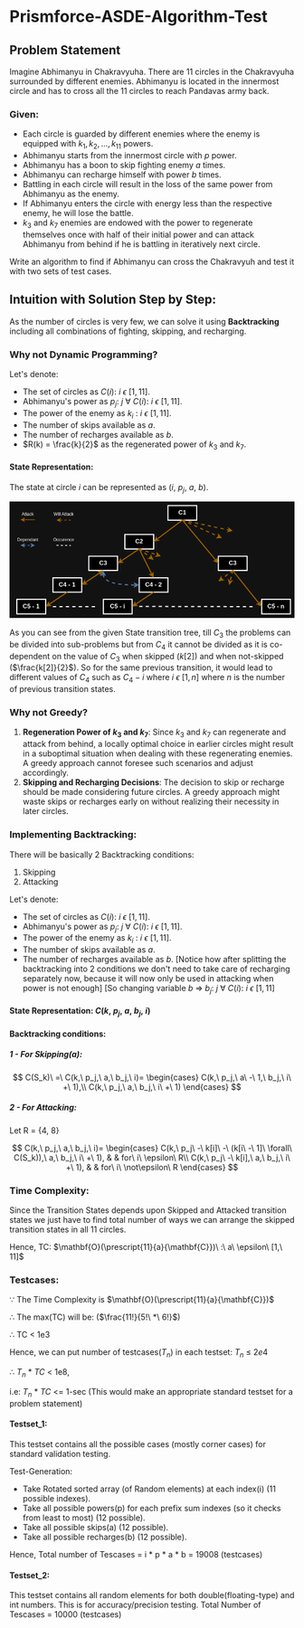 # Prismforce-ASDE-Algorithm-Test

## Problem Statement
Imagine Abhimanyu in Chakravyuha. There are 11 circles in the Chakravyuha surrounded by different enemies. Abhimanyu is located in the innermost circle and has to cross all the 11 circles to reach Pandavas army back.

### Given:
- Each circle is guarded by different enemies where the enemy is equipped with $k_1, k_2, \ldots, k_{11}$ powers. 
- Abhimanyu starts from the innermost circle with $p$ power.
- Abhimanyu has a boon to skip fighting enemy $a$ times.
- Abhimanyu can recharge himself with power $b$ times.
- Battling in each circle will result in the loss of the same power from Abhimanyu as the enemy.
- If Abhimanyu enters the circle with energy less than the respective enemy, he will lose the battle.
- $k_3$ and $k_7$ enemies are endowed with the power to regenerate themselves once with half of their initial power and can attack Abhimanyu from behind if he is battling in iteratively next circle.

Write an algorithm to find if Abhimanyu can cross the Chakravyuh and test it with two sets of test cases.

## Intuition with Solution Step by Step:
As the number of circles is very few, we can solve it using **Backtracking** including all combinations of fighting, skipping, and recharging.

### Why not Dynamic Programming?
Let's denote:
* The set of circles as $C(i):\ i\ \epsilon\ [1, 11]$.
* Abhimanyu's power as $p_j:\ j\ \forall\ C(i):\ i\ \epsilon\ [1, 11]$.
* The power of the enemy as $k_i\ :\ i\ \epsilon\ [1, 11]$.
* The number of skips available as $a$.
* The number of recharges available as $b$.
* $R(k) = \frac{k}{2}$ as the regenerated power of $k_3$ and $k_7$.

#### State Representation:
The state at circle $i$ can be represented as $(i,\ p_j,\ a,\ b)$.

![State Transition Tree](images/tree.png)

As you can see from the given State transition tree, till $C_3$ the problems can be divided into sub-problems but from $C_4$ it cannot be divided as it is co-dependent on the value of $C_3$ when skipped ($k[2]$) and when not-skipped ($\frac{k[2]}{2}$). So for the same previous transition, it would lead to different values of $C_4$ such as $C_4 - i$ where $i\ \epsilon\ [1, n]$ where $n$ is the number of previous transition states.

### Why not Greedy?
1. **Regeneration Power of $k_3$ and $k_7$**: Since $k_3$ and $k_7$ can regenerate and attack from behind, a locally optimal choice in earlier circles might result in a suboptimal situation when dealing with these regenerating enemies. A greedy approach cannot foresee such scenarios and adjust accordingly.
2. **Skipping and Recharging Decisions**: The decision to skip or recharge should be made considering future circles. A greedy approach might waste skips or recharges early on without realizing their necessity in later circles.

### Implementing Backtracking:

There will be basically 2 Backtracking conditions:
1) Skipping
2) Attacking

Let's denote:
* The set of circles as $C(i):\ i\ \epsilon\ [1, 11]$.
* Abhimanyu's power as $p_j:\ j\ \forall\ C(i):\ i\ \epsilon\ [1, 11]$.
* The power of the enemy as $k_i\ :\ i\ \epsilon\ [1, 11]$.
* The number of skips available as $a$.
* The number of recharges available as $b$.
  [Notice how after splitting the backtracking into 2 conditions we don't need to take care of recharging separately now, because it will now only be used in attacking when power is not enough]
  [So changing variable $b\ \Longrightarrow\ b_j:\ j\ \forall\ C(i):\ i\ \epsilon\ [1, 11]$
#### State Representation: $C(k,\ p_j,\ a,\ b_j,\ i)$

#### Backtracking conditions:
##### 1 - For Skipping(a):
$$
C(S_k)\ =\ C(k,\ p_j,\ a,\ b_j,\ i)=
\begin{cases}
C(k,\ p_j,\ a\ -\ 1,\ b_j,\ i\ +\ 1),\\
C(k,\ p_j,\ a,\ b_j,\ i\ +\ 1)
\end{cases}
$$
##### 2 - For Attacking:
Let R = \{4, 8\}

$$
C(k,\ p_j,\ a,\ b_j,\ i)=
\begin{cases}
C(k,\ p_j\ -\ k[i]\ -\ (k[i\ -\ 1]\ \forall\ C(S_k)),\ a,\ b_j,\ i\ +\ 1), & & for\ i\ \epsilon\ R\\
C(k,\ p_j\ -\ k[i],\ a,\ b_j,\ i\ +\ 1), & & for\ i\ \not\epsilon\ R
\end{cases}
$$

### Time Complexity:
Since the Transition States depends upon Skipped and Attacked transition states we just have to find total number of ways we can arrange the skipped transition states in all 11 circles.

Hence, TC: $\mathbf{O}(\prescript{11}{a}{\mathbf{C}})\ :\ a\ \epsilon\ [1,\ 11]$

### Testcases:
$\because$ The Time Complexity is $\mathbf{O}(\prescript{11}{a}{\mathbf{C}})$

$\therefore$ The max(TC) will be: ($\frac{11!}{5!\ *\ 6!}$)

$\therefore$ TC < 1e3

Hence, we can put number of testcases($T_n$) in each testset: $T_n\ \leq\ 2e4$ 

$\therefore$ $T_n\ *\ TC$ < 1e8,

i.e: $T_n\ *\ TC$ <= 1-sec (This would make an appropriate standard testset for a problem statement)

#### Testset_1:
This testset contains all the possible cases (mostly corner cases) for standard validation testing.

Test-Generation:
* Take Rotated sorted array (of Random elements) at each index(i) (11 possible indexes).
* Take all possible powers(p) for each prefix sum indexes (so it checks from least to most) (12 possible).
* Take all possible skips(a) (12 possible).
* Take all possible recharges(b) (12 possible).

Hence, Total number of Tescases = i * p * a * b = 19008 (testcases)

#### Testset_2:
This testset contains all random elements for both double(floating-type) and int numbers.
This is for accuracy/precision testing.
Total Number of Tescases = 10000 (testcases)
  
